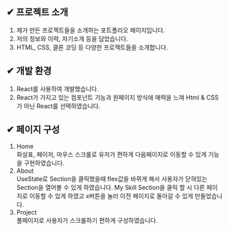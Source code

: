 ## ✔ 프로젝트 소개
1. 제가 만든 프로젝트들을 소개하는 포트폴리오 페이지입니다.
2. 저의 정보와 이력, 자기소개 등을 담았습니다.
3. HTML, CSS, 클론 코딩 등 다양한 프로젝트들을 소개합니다.

## ✔ 개발 환경
1. React를 사용하여 개발했습니다.
2. React가 가지고 있는 컴포넌트 기능과 원페이지 방식에 매력을 느껴 Html & CSS가 아닌 React를 선택하였습니다.

## ✔ 페이지 구성
1. Home
   <br/>화살표, 페이저, 마우스 스크롤로 유저가 편하게 다음페이지로 이동할 수 있게 기능을 구현하였습니다. 
3. About
   <br/>UseState로 Section을 클릭했을때 flex값을 바뀌게 해서 사용자가 닫혀있는 Section을 열어볼 수 있게 하였습니다. My Skill Section을 클릭 할 시 다른 페이지로 이동할 수 있게 하였고 x버튼을 눌러 이전 페이지로 돌아갈 수 있게 만들었습니다.
5. Project
   <br/>풀페이지로 사용자가 스크롤하기 편하게 구성하였습니다.
